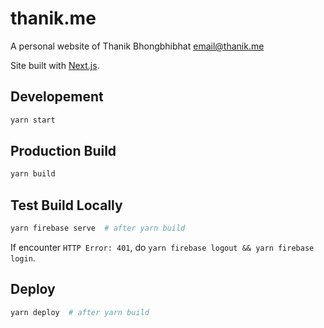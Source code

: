 # thanik.me

A personal website of Thanik Bhongbhibhat <email@thanik.me>

Site built with [Next.js](https://nextjs.org).

## Developement

```bash
yarn start
```

## Production Build

```bash
yarn build
```

## Test Build Locally

```bash
yarn firebase serve  # after yarn build
```

If encounter `HTTP Error: 401`, do `yarn firebase logout && yarn firebase login`.

## Deploy

```bash
yarn deploy  # after yarn build
```
